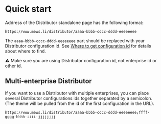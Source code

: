 # Quick start

Address of the Distributor standalone page has the following format:

```text
https://www.mews.li/distributor/aaaa-bbbb-cccc-dddd-eeeeeeee
```

The `aaaa-bbbb-cccc-dddd-eeeeeeee` part should be replaced with your Distributor configuration id. See [Where to get configuration id](./faq.md#where-to-get-configuration-id) for details about where to find.

⚠️ Make sure you are using Distributor configuration id, not enterprise id or other id.

## Multi-enterprise Distributor

If you want to use a Distributor with multiple enterprises, you can place several Distributor configurations ids together separated by a semicolon. \(The theme will be pulled from the id of the first configuration in the URL\).

```text
https://www.mews.li/distributor/aaaa-bbbb-cccc-dddd-eeeeeeee;ffff-gggg-hhhh-iiii-jjjjjjjj
```
